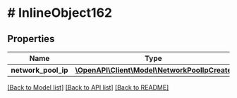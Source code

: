 # # InlineObject162

## Properties

Name | Type | Description | Notes
------------ | ------------- | ------------- | -------------
**network_pool_ip** | [**\OpenAPI\Client\Model\NetworkPoolIpCreate**](NetworkPoolIpCreate.md) |  | [optional]

[[Back to Model list]](../../README.md#models) [[Back to API list]](../../README.md#endpoints) [[Back to README]](../../README.md)

